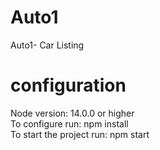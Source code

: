# Auto1
Auto1- Car Listing
# configuration
Node version: 14.0.0 or higher<br>
To configure run: npm install<br>
To start the project run: npm start<br>
